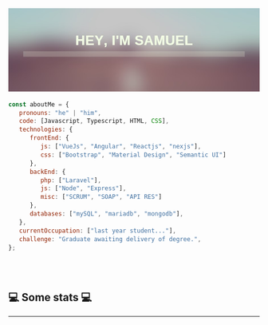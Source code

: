 <!---
smltrs0/smltrs0 is a ✨ special ✨ repository because its `README.md` (this file) appears on your GitHub profile.
You can click the Preview link to take a look at your changes.
--->

<img src="https://github.com/smltrs0/smltrs0/blob/main/Banner.jpg"/>


<!-- <p><em>A bachelor student at <a href="https://hogent.be">University College Ghent</a>, majoring in Computer Science. 😊</br> -->
</em></p>


```javascript
const aboutMe = {
   pronouns: "he" | "him",
   code: [Javascript, Typescript, HTML, CSS],
   technologies: {
      frontEnd: {
         js: ["VueJs", "Angular", "Reactjs", "nexjs"],
         css: ["Bootstrap", "Material Design", "Semantic UI"]
      },
      backEnd: {
         php: ["Laravel"],
         js: ["Node", "Express"],
         misc: ["SCRUM", "SOAP", "API RES"]
      },
      databases: ["mySQL", "mariadb", "mongodb"],
   },
   currentOccupation: ["last year student..."],
   challenge: "Graduate awaiting delivery of degree.",
};
```
</br></br>
<h2>💻 Some stats 💻</h2>

<!-- ![Reeveng's github stats](https://github-readme-stats.vercel.app/api?username=reeveng&show_icons=true&title_color=fff&icon_color=79ff97&text_color=9f9f9f&bg_color=151515) -->

---
